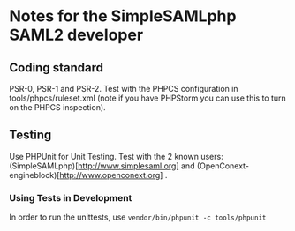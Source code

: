 Notes for the SimpleSAMLphp SAML2 developer
===========================================

Coding standard
---------------
PSR-0, PSR-1 and PSR-2.
Test with the PHPCS configuration in tools/phpcs/ruleset.xml
(note if you have PHPStorm you can use this to turn on the PHPCS inspection).


Testing
-------
Use PHPUnit for Unit Testing.
Test with the 2 known users: (SimpleSAMLphp)[http://www.simplesaml.org] and
(OpenConext-engineblock)[http://www.openconext.org] .

### Using Tests in Development

In order to run the unittests, use `vendor/bin/phpunit -c tools/phpunit`

